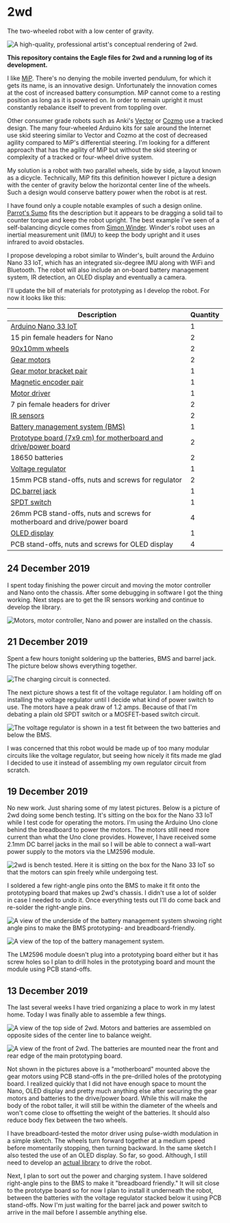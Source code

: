 # 2wd

The two-wheeled robot with a low center of gravity.

![A high-quality, professional artist's conceptual rendering of 2wd.](https://github.com/Tiogaplanet/2wd/raw/master/images/2wd.png)

**This repository contains the Eagle files for 2wd and a running log of its development.**

I like [MiP](https://github.com/Tiogaplanet/MiP_ESP8266_Library).  There's no denying the mobile inverted pendulum, for which it gets its name, is an innovative design.  Unfortunately the innovation comes at the cost of increased battery consumption.  MiP cannot come to a resting position as long as it is powered on.  In order to remain upright it must constantly rebalance itself to prevent from toppling over.

Other consumer grade robots such as Anki's [Vector](https://anki.com/en-us/vector.html) or [Cozmo](https://anki.com/en-us/cozmo.html) use a tracked design.  The many four-wheeled Arduino kits for sale around the Internet use skid steering similar to Vector and Cozmo at the cost of decreased agility compared to MiP's differential steering.  I'm looking for a different approach that has the agility of MiP but without the skid steering or complexity of a tracked or four-wheel drive system.

My solution is a robot with two parallel wheels, side by side, a layout known as a dicycle.  Technically, MiP fits this definition however I picture a design with the center of gravity below the horizontal center line of the wheels.  Such a design would conserve battery power when the robot is at rest.

I have found only a couple notable examples of such a design online.  [Parrot's Sumo](https://www.parrot.com/us/minidrones/parrot-jumping-sumo) fits the description but it appears to be dragging a solid tail to counter torque and keep the robot upright.  The best example I've seen of a self-balancing dicycle comes from [Simon Winder](http://simonwinder.com/2015/06/two-wheeled-rolling-robot/).  Winder's robot uses an inertial measurement unit (IMU) to keep the body upright and it uses infrared to avoid obstacles.

I propose developing a robot similar to Winder's, built around the Arduino Nano 33 IoT, which has an integrated six-degree IMU along with WiFi and Bluetooth.  The robot will also include an on-board battery management system, IR detection, an OLED display and eventually a camera.

I'll update the bill of materials for prototyping as I develop the robot.  For now it looks like this:

| Description | Quantity |
|-------------|----------|
| [Arduino Nano 33 IoT](https://store.arduino.cc/usa/nano-33-iot) | 1 |
| 15 pin female headers for Nano | 2 |
| [90x10mm wheels](https://www.pololu.com/product/1435) | 2 |
| [Gear motors](https://www.pololu.com/product/1520) | 2 |
| [Gear motor bracket pair](https://www.pololu.com/product/2681) | 1 |
| [Magnetic encoder pair](https://www.pololu.com/product/1523) | 1 |
| [Motor driver](https://www.pololu.com/product/2135) | 1 |
| 7 pin female headers for driver | 2 |
| [IR sensors](https://www.pololu.com/product/2476) | 2 |
| [Battery management system (BMS)](https://www.amazon.com/gp/product/B07S7PKPH6/ref=ppx_yo_dt_b_asin_title_o03_s00?ie=UTF8&psc=1) | 1 |
| [Prototype board (7x9 cm) for motherboard and drive/power board](https://www.amazon.com/gp/product/B072Z7Y19F/ref=ppx_yo_dt_b_asin_title_o04_s01?ie=UTF8&psc=1) | 2 |
| 18650 batteries | 2 |
| [Voltage regulator](https://www.amazon.com/gp/product/B00IJYDJTS/ref=ppx_yo_dt_b_search_asin_title?ie=UTF8&psc=1) | 1 |
| 15mm PCB stand-offs, nuts and screws for regulator | 2 |
| [DC barrel jack](https://www.amazon.com/gp/product/B074LK7G86/ref=ppx_yo_dt_b_asin_title_o04_s00?ie=UTF8&psc=1) | 1 |
| [SPDT switch](https://www.ebay.com/itm/12-Breadboard-slide-switches-3-pin-50-volt-500-milliamp-SPDT-switch-Arduino/112891316956) | 1 |
| 26mm PCB stand-offs, nuts and screws for motherboard and drive/power board | 4 |
| [OLED display](https://www.amazon.com/gp/product/B072Q2X2LL/ref=ppx_yo_dt_b_search_asin_title?ie=UTF8&psc=1) | 1 |
| PCB stand-offs, nuts and screws for OLED display | 4 |

## 24 December 2019

I spent today finishing the power circuit and moving the motor controller and Nano onto the chassis.  After some debugging in software I got the thing working.  Next steps are to get the IR sensors working and continue to develop the library.

![Motors, motor controller, Nano and power are installed on the chassis.](https://github.com/Tiogaplanet/2wd/raw/master/images/initialassembly.jpg)

## 21 December 2019

Spent a few hours tonight soldering up the batteries, BMS and barrel jack.  The picture below shows  everything together.

![The charging circuit is connected.](https://github.com/Tiogaplanet/2wd/raw/master/images/charge01.jpg)

The next picture shows a test fit of the voltage regulator.  I am holding off on installing the voltage regulator until I decide what kind of power switch to use.  The motors have a peak draw of 1.2 amps.  Because of that I'm debating a plain old SPDT switch or a MOSFET-based switch circuit.

![The voltage regulator is shown in a test fit between the two batteries and below the BMS.](https://github.com/Tiogaplanet/2wd/raw/master/images/charge02.jpg)

I was concerned that this robot would be made up of too many modular circuits like the voltage regulator, but seeing how nicely it fits made me glad I decided to use it instead of assembling my own regulator circuit from scratch.

## 19 December 2019

No new work.  Just sharing some of my latest pictures.  Below is a picture of 2wd doing some bench testing.  It's sitting on the box for the Nano 33 IoT while I test code for operating the motors.  I'm using the Arduino Uno clone behind the breadboard to power the motors.  The motors still need more current than what the Uno clone provides.  However, I have received some 2.1mm DC barrel jacks in the mail so I will be able to connect a wall-wart power supply to the motors via the LM2596 module.

![2wd is bench tested. Here it is sitting on the box for the Nano 33 IoT so that the motors can spin freely while undergoing test.](https://github.com/Tiogaplanet/2wd/raw/master/images/benchtest01.JPG)

I soldered a few right-angle pins onto the BMS to make it fit onto the prototyping board that makes up 2wd's chassis.  I didn't use a lot of solder in case I needed to undo it.  Once everything tests out I'll do come back and re-solder the right-angle pins.

![A view of the underside of the battery management system shwoing right angle pins to make the BMS prototyping- and breadboard-friendly.](https://github.com/Tiogaplanet/2wd/raw/master/images/bms01.JPG)

![A view of the top of the battery management system.](https://github.com/Tiogaplanet/2wd/raw/master/images/bms02.JPG)

The LM2596 module doesn't plug into a prototyping board either but it has screw holes so I plan to drill holes in the prototyping board and mount the module using PCB stand-offs.

## 13 December 2019

The last several weeks I have tried organizing a place to work in my latest home.  Today I was finally able to assemble a few things.

![A view of the top side of 2wd. Motors and batteries are assembled on opposite sides of the center line to balance weight.](https://github.com/Tiogaplanet/2wd/raw/master/images/2wd_build02.jpg)

![A view of the front of 2wd.  The batteries are mounted near the front and rear edge of the main prototyping board.](https://github.com/Tiogaplanet/2wd/raw/master/images/2wd_build01.jpg)

Not shown in the pictures above is a "motherboard" mounted above the gear motors using PCB stand-offs in the pre-drilled holes of the prototyping board.  I realized quickly that I did not have enough space to mount the Nano, OLED display and pretty much anything else after securing the gear motors and batteries to the drive/power board.  While this will make the body of the robot taller, it will still be within the diameter of the wheels and won't come close to offsetting the weight of the batteries.  It should also reduce body flex between the two wheels.

I have breadboard-tested the motor driver using pulse-width modulation in a simple sketch.  The wheels turn forward together at a medium speed before momentarily stopping, then turning backward.  In the same sketch I also tested the use of an OLED display.  So far, so good.  Although, I still need to develop an [actual library](https://github.com/Tiogaplanet/2wd_library) to drive the robot.

Next, I plan to sort out the power and charging system.  I have soldered right-angle pins to the BMS to make it "breadboard friendly."  It will sit close to the prototype board so for now I plan to install it underneath the robot, between the batteries with the voltage regulator stacked below it using PCB stand-offs. Now I'm just waiting for the barrel jack and power switch to arrive in the mail before I assemble anything else.
